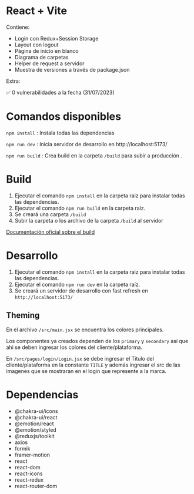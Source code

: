 # React + Vite

Contiene: 

- Login con Redux+Session Storage
- Layout con logout
- Página de inicio en blanco
- Diagrama de carpetas
- Helper de request a servidor
- Muestra de versiones a través de package.json

Extra: 

✅ 0 vulnerabilidades a la fecha (31/07/2023)


# Comandos disponibles 

`npm install` : Instala todas las dependencias

`npm run dev` : Inicia servidor de desarrollo en http://localhost:5173/

`npm run build` : Crea build en la carpeta `/build` para subir a producción . 

# Build 

1. Ejecutar el comando `npm install` en la carpeta raiz para instalar todas las dependencias.
2. Ejecutar el comando `npm run build` en la carpeta raíz.
3. Se creará una carpeta `/build` 
4. Subir la carpeta o los archivo de la carpeta `/build` al servidor


  [Documentación oficial sobre el build](https://vitejs.dev/guide/static-deploy.html) 


# Desarrollo

1. Ejecutar el comando `npm install` en la carpeta raiz para instalar todas las dependencias.
2. Ejecutar el comando `npm run dev` en la carpeta raíz.
3. Se creará un servidor de desarrollo con fast refresh en `http://localhost:5173/`

## Theming

En el archivo `/src/main.jsx` se encuentra los colores principales. 

Los componentes ya creados dependen de los `primary` y `secondary` así que ahi se deben ingresar los colores del cliente/plataforma.

En `/src/pages/login/Login.jsx` se debe ingresar el Título del cliente/plataforma en la constante `TITLE` y además ingresar el src de las imagenes que se mostraran en el login que represente a la marca. 
# Dependencias  

  - @chakra-ui/icons
  - @chakra-ui/react
  - @emotion/react
  - @emotion/styled
  - @reduxjs/toolkit
  - axios
  - formik
  - framer-motion
  - react
  - react-dom
  - react-icons
  - react-redux
  - react-router-dom